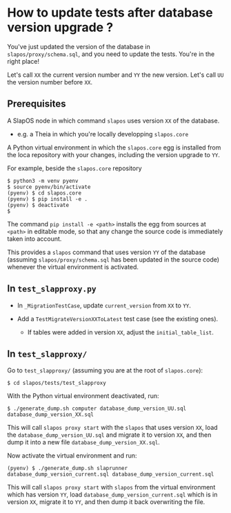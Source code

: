 # How to update tests after database version upgrade ?

You've just updated the version of the database in `slapos/proxy/schema.sql`,
and you need to update the tests. You're in the right place!

Let's call `XX` the current version number and `YY` the new version.
Let's call `UU` the version number before `XX`.


## Prerequisites

A SlapOS node in which command `slapos` uses version `XX` of the database.
- e.g. a Theia in which you're locally developping `slapos.core`

A Python virtual environment in which the `slapos.core` egg is installed
from the loca repository with your changes, including the version upgrade
to `YY`.

For example, beside the `slapos.core` repository

```
$ python3 -m venv pyenv
$ source pyenv/bin/activate
(pyenv) $ cd slapos.core
(pyenv) $ pip install -e .
(pyenv) $ deactivate
$
```

The command `pip install -e <path>` installs the egg from sources at `<path>`
in editable mode, so that any change the source code is immediately taken
into account.

This provides a `slapos` command that uses version `YY` of the database
(assuming `slapos/proxy/schema.sql` has been updated in the source code)
whenever the virtual environment is activated.


## In `test_slapproxy.py`

- In `_MigrationTestCase`, update `current_version` from `XX` to `YY`.

- Add a `TestMigrateVersionXXToLatest` test case (see the existing ones).
  - If tables were added in version `XX`, adjust the `initial_table_list`.


## In `test_slapproxy/`

Go to `test_slapproxy/` (assuming you are at the root of `slapos.core`):

```
$ cd slapos/tests/test_slapproxy
```

With the Python virtual environment deactivated, run:

```
$ ./generate_dump.sh computer database_dump_version_UU.sql database_dump_version_XX.sql
```

This will call `slapos proxy start` with the `slapos` that uses version `XX`,
load the `database_dump_version_UU.sql` and migrate it to version `XX`, and
then dump it into a new file `database_dump_version_XX.sql`.

Now activate the virtual environment and run:
```
(pyenv) $ ./generate_dump.sh slaprunner database_dump_version_current.sql database_dump_version_current.sql
```

This will call `slapos proxy start` with `slapos` from the virtual environment
which has version `YY`, load `database_dump_version_current.sql` which is in
version `XX`, migrate it to `YY`, and then dump it back overwriting the file.
